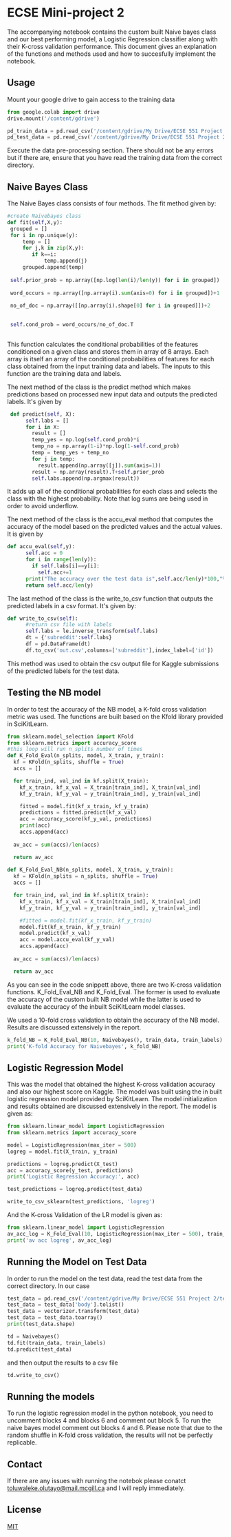 # ECSE Mini-project 2

The accompanying notebook contains the custom built Naive bayes class and our best performing model, a Logistic Regression classifier along with their K-cross validation performance. This document gives an explanation of the functions and methods used and how to succesfully implement the notebook.
## Usage
Mount your google drive to gain access to the training data
```python
from google.colab import drive
drive.mount('/content/gdrive')
```
```python
pd_train_data = pd.read_csv('/content/gdrive/My Drive/ECSE 551 Project 2/train.csv')
pd_test_data = pd.read_csv('/content/gdrive/My Drive/ECSE 551 Project 2/test.csv')
```

Execute the data pre-processing section. There should not be any errors but if there are, ensure that you have read the training data from the correct directory.

## Naive Bayes Class
The Naive Bayes class consists of four methods. 
The fit method given by:
```python
#create Naivebayes class
def fit(self,X,y):
 grouped = []
 for i in np.unique(y):
     temp = []
     for j,k in zip(X,y):
        if k==i:
            temp.append(j)
     grouped.append(temp)
                
 self.prior_prob = np.array([np.log(len(i)/len(y)) for i in grouped])
            
 word_occurs = np.array([np.array(i).sum(axis=0) for i in grouped])+1
        
 no_of_doc = np.array([[np.array(i).shape[0] for i in grouped]])+2
                

 self.cond_prob = word_occurs/no_of_doc.T
          
```

This function calculates the conditional probabilities of the features conditioned on a given class and stores them in array of 8 arrays. Each array is itself an array of the conditional probabilities of features for each class obtained from the input training data and labels. The inputs to this function are the training data and labels.

The next method of the class is the predict method which makes predictions based on processed new input data and outputs the predicted labels. It's given by
```python
 def predict(self, X):
      self.labs = []
      for i in X:
        result = []
        temp_yes = np.log(self.cond_prob)*i 
        temp_no = np.array(1-i)*np.log(1-self.cond_prob) 
        temp = temp_yes + temp_no
        for j in temp:
          result.append(np.array([j]).sum(axis=1))
        result = np.array(result).T+self.prior_prob
        self.labs.append(np.argmax(result))
```
It adds up all of the conditional probabilities for each class and selects the class with the highest probability. Note that log sums are being used in order to avoid underflow.

The next method of the class is the accu_eval method that computes the accuracy of the model based on the predicted values and the actual values. It is given by 
```python
def accu_eval(self,y):
      self.acc = 0
      for i in range(len(y)):
        if self.labs[i]==y[i]:
          self.acc+=1
      print("The accuracy over the test data is",self.acc/len(y)*100,"%")
      return self.acc/len(y)
```
The last method of the class is the write_to_csv function that outputs the predicted labels in a csv format. It's given by:
```python
def write_to_csv(self):
      #return csv file with labels
      self.labs = le.inverse_transform(self.labs)
      dt = {'subreddit':self.labs}
      df = pd.DataFrame(dt)
      df.to_csv('out.csv',columns=['subreddit'],index_label=['id'])
```
This method was used to obtain the csv output file for Kaggle submissions of the predicted labels for the test data.
## Testing the NB model
In order to test the accuracy of the NB model, a K-fold cross validation metric was used. The functions are built based on the Kfold library provided in SciKitLearn. 
```python
from sklearn.model_selection import KFold
from sklearn.metrics import accuracy_score
#this loop will run n_splits number of times
def K_Fold_Eval(n_splits, model, X_train, y_train):
  kf = KFold(n_splits, shuffle = True)
  accs = []

  for train_ind, val_ind in kf.split(X_train):
    kf_x_train, kf_x_val = X_train[train_ind], X_train[val_ind]
    kf_y_train, kf_y_val = y_train[train_ind], y_train[val_ind]

    fitted = model.fit(kf_x_train, kf_y_train)
    predictions = fitted.predict(kf_x_val)
    acc = accuracy_score(kf_y_val, predictions)
    print(acc)
    accs.append(acc)
  
  av_acc = sum(accs)/len(accs)

  return av_acc
  
def K_Fold_Eval_NB(n_splits, model, X_train, y_train):
  kf = KFold(n_splits = n_splits, shuffle = True)
  accs = []

  for train_ind, val_ind in kf.split(X_train):
    kf_x_train, kf_x_val = X_train[train_ind], X_train[val_ind]
    kf_y_train, kf_y_val = y_train[train_ind], y_train[val_ind]

    #fitted = model.fit(kf_x_train, kf_y_train)
    model.fit(kf_x_train, kf_y_train)
    model.predict(kf_x_val)
    acc = model.accu_eval(kf_y_val)
    accs.append(acc)
  
  av_acc = sum(accs)/len(accs)

  return av_acc
```
As you can see in the code snippett above, there are two K-cross validation functions. K_Fold_Eval_NB and K_Fold_Eval. The former is used to evaluate the accuracy of the custom built NB model while the latter is used to evaluate the accuracy of the inbuilt SciKitLearn model classes. 

We used a 10-fold cross validation to obtain the accuracy of the NB model. Results are discussed extensively in the report.
```python
k_fold_NB = K_Fold_Eval_NB(10, Naivebayes(), train_data, train_labels)
print('K-fold Accuracy for Naivebayes', k_fold_NB)
```

## Logistic Regression Model
This was the model that obtained the highest K-cross validation accuracy and also our highest score on Kaggle. The model was built using the in built logistic regression model provided by SciKitLearn. The model initialization and results obtained are discussed extensively in the report. The model is given as:
```python
from sklearn.linear_model import LogisticRegression
from sklearn.metrics import accuracy_score

model = LogisticRegression(max_iter = 500)
logreg = model.fit(X_train, y_train)

predictions = logreg.predict(X_test)
acc = accuracy_score(y_test, predictions)
print('Logistic Regression Accuracy:', acc)

test_predictions = logreg.predict(test_data)

write_to_csv_sklearn(test_predictions, 'logreg')
```
And the K-cross Validation of the LR model is given as:
```python
from sklearn.linear_model import LogisticRegression
av_acc_log = K_Fold_Eval(10, LogisticRegression(max_iter = 500), train_data, train_labels)
print('av acc logreg', av_acc_log)
```

## Running the Model on Test Data
In order to run the model on the test data, read the test data from the correct directory. In our case
```python
test_data = pd.read_csv('/content/gdrive/My Drive/ECSE 551 Project 2/test.csv')
test_data = test_data['body'].tolist()
test_data = vectorizer.transform(test_data)
test_data = test_data.toarray()
print(test_data.shape)

td = Naivebayes()
td.fit(train_data, train_labels)
td.predict(test_data)
```
and then output the results to a csv file 
```python
td.write_to_csv()
```
## Running the models
To run the logistic  regression model in the python notebook, you need to uncomment blocks 4 and blocks 6 and comment out block 5. To run the naive bayes model comment out blocks 4 and 6.
Please note that due to the random shuffle in K-fold cross validation, the results will not be perfectly replicable.

## Contact
If there are any issues with running the notebok please conatct toluwaleke.olutayo@mail.mcgill.ca and I will reply immediately.

## License
[MIT](https://choosealicense.com/licenses/mit/)